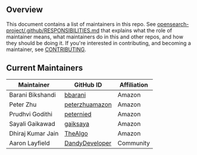 ## Overview

This document contains a list of maintainers in this repo. See [opensearch-project/.github/RESPONSIBILITIES.md](https://github.com/opensearch-project/.github/blob/main/RESPONSIBILITIES.md#maintainer-responsibilities) that explains what the role of maintainer means, what maintainers do in this and other repos, and how they should be doing it. If you're interested in contributing, and becoming a maintainer, see [CONTRIBUTING](CONTRIBUTING.md).

## Current Maintainers

| Maintainer        | GitHub ID                                           | Affiliation |
|-------------------| --------------------------------------------------- | ----------- |
| Barani Bikshandi  | [bbarani](https://github.com/bbarani)               | Amazon      |
| Peter Zhu         | [peterzhuamazon](https://github.com/peterzhuamazon) | Amazon      |
| Prudhvi Godithi   | [peternied](https://github.com/prudhvigodithi)           | Amazon      |
| Sayali Gaikawad   | [gaiksaya](https://github.com/gaiksaya)             | Amazon      |
| Dhiraj Kumar Jain | [TheAlgo](https://github.com/TheAlgo)               | Amazon      |
| Aaron Layfield    | [DandyDeveloper](https://github.com/DandyDeveloper) | Community   |
